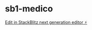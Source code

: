 # sb1-medico

[Edit in StackBlitz next generation editor ⚡️](https://stackblitz.com/~/github.com/emilalvaroaitek24/sb1-medico)